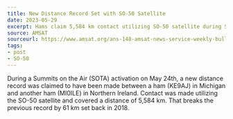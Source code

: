 ```yaml
---
title: New Distance Record Set with SO-50 Satellite
date: 2023-05-29
excerpt: Hams claim 5,584 km contact utilizing SO-50 satellite during SOTA activation.
source: AMSAT
sourceurl: https://www.amsat.org/ans-148-amsat-news-service-weekly-bulletins-for-may-28/
tags:
- post
- SO-50
---
```

During a Summits on the Air (SOTA) activation on May 24th, a new distance record was claimed to have been made between a ham (KE9AJ) in Michigan and another ham (MI0ILE) in Northern Ireland. Contact was made utilizing the SO-50 satellite and covered a distance of 5,584 km. That breaks the previous record by 61 km set back in 2018.